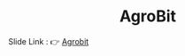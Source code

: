 <h1 align ="center">AgroBit </h1>

Slide Link : 👉  [Agrobit](https://www.canva.com/design/DAFsVpXFWBc/_pPKwZAXaIgJg9TN_H4xvg/)
